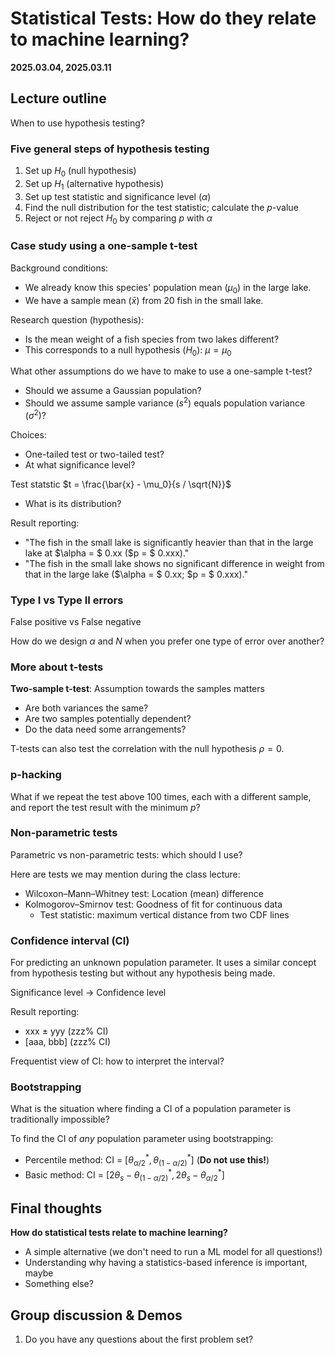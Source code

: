 # Statistical Tests: How do they relate to machine learning?

**2025.03.04, 2025.03.11**

<!-- **2024.02.27, 2024.03.05** -->

## Lecture outline

When to use hypothesis testing?

### Five general steps of hypothesis testing
1. Set up $H_0$ (null hypothesis)
2. Set up $H_1$ (alternative hypothesis)
3. Set up test statistic and significance level ($\alpha$)
4. Find the null distribution for the test statistic; calculate the $p$-value
5. Reject or not reject $H_0$ by comparing $p$ with $\alpha$

### Case study using a one-sample t-test

Background conditions:
- We already know this species' population mean ($\mu_0$) in the large lake.
- We have a sample mean ($\bar{x}$) from 20 fish in the small lake.

Research question (hypothesis):
- Is the mean weight of a fish species from two lakes different?
- This corresponds to a null hypothesis ($H_0$): $\mu = \mu_0$

What other assumptions do we have to make to use a one-sample t-test?
- Should we assume a Gaussian population?
- Should we assume sample variance ($s^2$) equals population variance ($\sigma^2$)?

Choices:
- One-tailed test or two-tailed test?
- At what significance level?

Test statstic $t = \frac{\bar{x} - \mu_0}{s / \sqrt{N}}$
- What is its distribution?

Result reporting: 
- "The fish in the small lake is significantly heavier than that in the large lake at $\alpha = $ 0.xx ($p = $ 0.xxx)."
- "The fish in the small lake shows no significant difference in weight from that in the large lake ($\alpha = $ 0.xx; $p = $ 0.xxx)."

### Type I vs Type II errors 

False positive vs False negative

How do we design $\alpha$ and $N$ when you prefer one type of error over another?

### More about t-tests

**Two-sample t-test**: Assumption towards the samples matters
- Are both variances the same?
- Are two samples potentially dependent?
- Do the data need some arrangements?

T-tests can also test the correlation with the null hypothesis $\rho = 0$.

### p-hacking

What if we repeat the test above 100 times, each with a different sample, and report the test result with the minimum $p$? 

### Non-parametric tests

Parametric vs non-parametric tests: which should I use?

Here are tests we may mention during the class lecture:
- Wilcoxon–Mann–Whitney test: Location (mean) difference 
- Kolmogorov–Smirnov test: Goodness of fit for continuous data
  - Test statistic: maximum vertical distance from two CDF lines
<!-- - Pearson's chi-squared test: Goodness of fit for categorical data -->

### Confidence interval (CI) 

For predicting an unknown population parameter. It uses a similar concept from hypothesis testing but without any hypothesis being made. 

Significance level -> Confidence level

Result reporting: 
- xxx $\pm$ yyy (zzz% CI)
- [aaa, bbb] (zzz% CI)

Frequentist view of CI: how to interpret the interval?

### Bootstrapping

What is the situation where finding a CI of a population parameter is traditionally impossible?

To find the CI of *any* population parameter using bootstrapping:
- Percentile method: CI = $[ \theta^{\ast}_{\alpha/2}, \theta^{\ast}_{(1 - \alpha/2)} ]$ (**Do not use this!**)
- Basic method: CI = $[ 2\theta_s - \theta^{\ast}_{(1 - \alpha/2)}, 2\theta_s - \theta^{\ast}_{\alpha/2} ]$

## Final thoughts 

**How do statistical tests relate to machine learning?**
- A simple alternative (we don't need to run a ML model for all questions!)
- Understanding why having a statistics-based inference is important, maybe
- Something else?

<!-- Do you think an inflated die is fair? How to test it?

Histogram and statistical distributions -->

<!-- List at least one random variable in environmental science and remote sensing that fit each statistical distribution:
- Gaussian distribution (aka normal distribution)
- Gamma distribution
- Beta distribution
- Binomial distribution -->

<!-- Suppose Yushan measures 3952.43 m by a satellite altimeter. And the maximum measurement error of this altimeter is 0.2 m according to its documentation. What is the uncertainty of Yushan’s height? What is the 95% confidence interval of Yushan’s height? -->

## Group discussion & Demos

1. Do you have any questions about the first problem set?